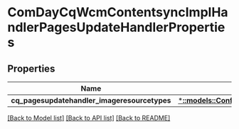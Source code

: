 # ComDayCqWcmContentsyncImplHandlerPagesUpdateHandlerProperties

## Properties
Name | Type | Description | Notes
------------ | ------------- | ------------- | -------------
**cq_pagesupdatehandler_imageresourcetypes** | [***::models::ConfigNodePropertyArray**](configNodePropertyArray.md) |  | [optional] 

[[Back to Model list]](../README.md#documentation-for-models) [[Back to API list]](../README.md#documentation-for-api-endpoints) [[Back to README]](../README.md)


